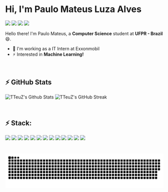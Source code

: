 # Hi, I'm Paulo Mateus Luza Alves
<p>
  <a href="https://www.linkedin.com/in/paulo-mateus-luza-alves-69a73a162/" target="_blank"><img src="https://img.shields.io/badge/LinkedIn-0077B5?style=flat-square&logo=linkedin&logoColor=white" /></a>
  <a href="https://www.instagram.com/paulo_mla/" target="_blank"><img src="https://img.shields.io/badge/Instagram-E4405F?style=flat-square&logo=instagram&logoColor=white" /></a>
  <a href="https://www.facebook.com/paulomateus.luzaalves/" target="_blank"><img src="https://img.shields.io/badge/Facebook-1877F2?style=flat-square&logo=facebook&logoColor=white" /></a>
  <a href="https://gitlab.com/TTeuZ" target="_blank"><img src="https://img.shields.io/badge/GitLab-330F63?style=flat-square&logo=gitlab&logoColor=white" /></a>
</p>

Hello there!
I'm Paulo Mateus, a <b>Computer Science</b> student at <b>UFPR - Brazil</b> 😄.

- 🔭 I'm working as a IT Intern at Exxonmobil
- ⚡ Interested in <b>Machine Learning!</b>

<p>&nbsp;</p>

## ⚡ GitHub Stats
<div>
    <img alt="TTeuZ's Github Stats" height="174em" width="48%" src="https://github-readme-stats.vercel.app/api?username=TTeuZ&show_icons=true&include_all_commits=true&theme=dracula&count_private=true&hide_border=true">
    <img alt="TTeuZ's GitHub Streak" height="174em" width="48%" src="https://github-readme-streak-stats.herokuapp.com/?user=TTeuZ&theme=dracula&hide_border=true">
<!--     <img height="174em" width="auto" src="https://github-readme-stats.vercel.app/api/top-langs/?username=TTeuZ&layout=compact&langs_count=6&theme=radical&count_private=true" /> -->
</div>

<p>&nbsp;</p>

## ⚡ Stack: 
<div>
  <img src="https://img.shields.io/badge/Markdown-000000?style=flat-square&logo=markdown&logoColor=white" />
  <img src="https://img.shields.io/badge/Bootstrap-563D7C?style=flat-square&logo=bootstrap&logoColor=white" />
  <img src="https://img.shields.io/badge/HTML5-E34F26?style=flat-square&logo=html5&logoColor=white" />
  <img src="https://img.shields.io/badge/CSS3-1572B6?style=flat-square&logo=css3&logoColor=white" />
  <img src="https://img.shields.io/badge/JavaScript-323330?style=flat-square&logo=javascript&logoColor=F7DF1E" />
  <img src="https://img.shields.io/badge/TypeScript-007ACC?style=flat-square&logo=typescript&logoColor=white" />
  <img src="https://img.shields.io/badge/MySQL-00000F?style=flat-square&logo=mysql&logoColor=white" />
  <img src="https://img.shields.io/badge/Vue.js-35495E?style=flat-square&logo=vue.js&logoColor=4FC08D" />
  <img src="https://img.shields.io/badge/Python-14354C?style=flat-square&logo=python&logoColor=white" />
  <img src="https://img.shields.io/badge/C-00599C?style=flat-square&logo=c&logoColor=white" />
  <img src="https://img.shields.io/badge/C%2B%2B-00599C?style=flat-square&logo=c%2B%2B&logoColor=white" />
  <img src="https://img.shields.io/badge/Java-ED8B00?style=flat-square&logo=openjdk&logoColor=white" />
  <img src="https://img.shields.io/badge/Spring-6DB33F?style=flat-square&logo=spring&logoColor=white" />
</div>

#
![Snake animation](https://github.com/TTeuZ/TTeuZ/blob/output/github-contribution-grid-snake.svg)
